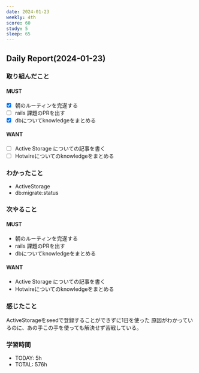 ```yaml
---
date: 2024-01-23
weekly: 4th
score: 60
study: 5
sleep: 65
---
```

## Daily Report(2024-01-23)
### 取り組んだこと
#### MUST
- [x] 朝のルーティンを完遂する
- [ ] rails 課題のPRを出す
- [x] dbについてknowledgeをまとめる
#### WANT
- [ ] Active Storage についての記事を書く
- [ ] Hotwireについてのknowledgeをまとめる
### わかったこと
- ActiveStorage
- db:migrate:status
### 次やること
#### MUST
- 朝のルーティンを完遂する
- rails 課題のPRを出す
- dbについてknowledgeをまとめる
#### WANT
- Active Storage についての記事を書く
- Hotwireについてのknowledgeをまとめる
### 感じたこと
ActiveStorageをseedで登録することができずに1日を使った
原因がわかっているのに、あの手この手を使っても解決せず苦戦している。
### 学習時間
- TODAY: 5h
- TOTAL: 576h
